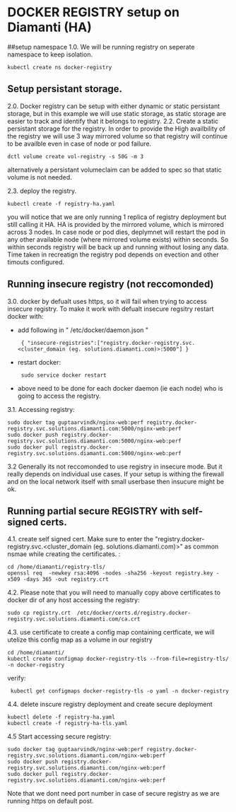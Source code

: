 # DOCKER REGISTRY setup on Diamanti (HA)


##setup namespace
1.0. We will be running registry on seperate namespace to keep isolation.
```
kubectl create ns docker-registry
```
## Setup persistant storage.
2.0. Docker registry can be setup with either dynamic or static persistant storage, but in this example we will use static storage, as static storage are easier to track and identify that it belongs to registry.
2.2. Create a static persistant storage for the registry. In order to provide the High availbility of the registry we will use 3 way mirrored volume so that registry will continue to be availble even in case of node or pod failure.
```
dctl volume create vol-registry -s 50G -m 3
```
alternatively a persistant volumeclaim can be added to spec so that static volume is not needed.

2.3. deploy the registry.
```
kubectl create -f registry-ha.yaml 
```
you will notice that we are only running 1 replica of registry deployment but still calling it HA.  HA is provided by the mirrored volume, which is mirrored across 3 nodes. In case node or pod dies, deplymnet will restart the pod in any other available node (where mirrored volume exists) within seconds. So within seconds registry will be back up and running without losing any data. Time taken in recreatign the registry pod depends on evection and other timouts configured. 

## Running insecure registry (not reccomonded) 

3.0. docker by defualt uses https, so it will fail when trying to access insecure registry. To make it work with defualt insecure  regsitry restart docker with:
* add following in " /etc/docker/daemon.json "
  ```
   { "insecure-registries":["registry.docker-registry.svc.<cluster_domain (eg. solutions.diamanti.com)>:5000"] }
   ```
* restart docker:
  ```
   sudo service docker restart
   ```
* above need to be done for each docker daemon (ie each node) who is going to access the registry.


3.1.  Accessing registry:
```
sudo docker tag guptaarvindk/nginx-web:perf registry.docker-registry.svc.solutions.diamanti.com:5000/nginx-web:perf
sudo docker push registry.docker-registry.svc.solutions.diamanti.com:5000/nginx-web:perf
sudo docker pull registry.docker-registry.svc.solutions.diamanti.com:5000/nginx-web:perf
```

3.2 Generally its not reccomonded to use registry in insecure mode. But it really depends on individual use cases. If your setup is withing the firewall and on the local network itself with small userbase then insucure might be ok.


## Running partial secure REGISTRY with self-signed certs.

4.1. create self signed cert. Make sure to enter the "registry.docker-registry.svc.<cluster_domain (eg. solutions.diamanti.com)>" as common nsmae while creating the certificates. :

```
cd /home/diamanti/registry-tls/
openssl req  -newkey rsa:4096 -nodes -sha256 -keyout registry.key -x509 -days 365 -out registry.crt
```

4.2. Please note that you will need to manually copy above certificates to docker dir of any host accessing the registry:
```
sudo cp registry.crt  /etc/docker/certs.d/registry.docker-registry.svc.solutions.diamanti.com/ca.crt
```

4.3. use certificate to create a config map containing certficate, we will utelize this config map as a volume in our registry 
```
cd /home/diamanti/
kubectl create configmap docker-registry-tls --from-file=registry-tls/ -n docker-registry
```
verify:
```
 kubectl get configmaps docker-registry-tls -o yaml -n docker-registry
```

4.4. delete inscure registry deployment and create secure deployment 
```
kubectl delete -f registry-ha.yaml 
kubectl create -f registry-ha-tls.yaml 
```

4.5 Start accessing secure registry:
```
sudo docker tag guptaarvindk/nginx-web:perf registry.docker-registry.svc.solutions.diamanti.com/nginx-web:perf
sudo docker push registry.docker-registry.svc.solutions.diamanti.com/nginx-web:perf
sudo docker pull registry.docker-registry.svc.solutions.diamanti.com/nginx-web:perf
```

Note that we dont need port number in case of secure registry as we are running https on default post.


